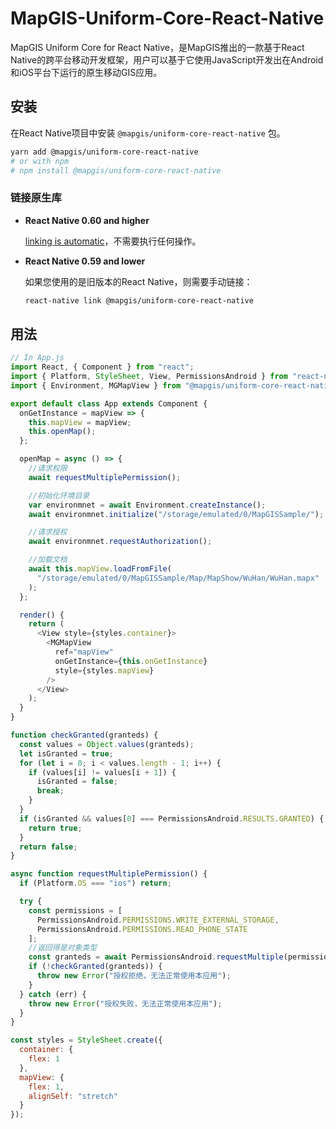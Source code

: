 # MapGIS-Uniform-Core-React-Native

MapGIS Uniform Core for React Native，是MapGIS推出的一款基于React Native的跨平台移动开发框架，用户可以基于它使用JavaScript开发出在Android和iOS平台下运行的原生移动GIS应用。

## 安装

在React Native项目中安装 `@mapgis/uniform-core-react-native` 包。

```bash
yarn add @mapgis/uniform-core-react-native
# or with npm
# npm install @mapgis/uniform-core-react-native
```

### 链接原生库

- **React Native 0.60 and higher**

  [linking is automatic](https://github.com/react-native-community/cli/blob/master/docs/autolinking.md)，不需要执行任何操作。

- **React Native 0.59 and lower**

  如果您使用的是旧版本的React Native，则需要手动链接：

  ```sh
  react-native link @mapgis/uniform-core-react-native
  ```

## 用法


```js
// In App.js
import React, { Component } from "react";
import { Platform, StyleSheet, View, PermissionsAndroid } from "react-native";
import { Environment, MGMapView } from "@mapgis/uniform-core-react-native";

export default class App extends Component {
  onGetInstance = mapView => {
    this.mapView = mapView;
    this.openMap();
  };

  openMap = async () => {
    //请求权限
    await requestMultiplePermission();

    //初始化环境目录
    var environmnet = await Environment.createInstance();
    await environmnet.initialize("/storage/emulated/0/MapGISSample/");

    //请求授权
    await environmnet.requestAuthorization();

    //加载文档
    await this.mapView.loadFromFile(
      "/storage/emulated/0/MapGISSample/Map/MapShow/WuHan/WuHan.mapx"
    );
  };

  render() {
    return (
      <View style={styles.container}>
        <MGMapView
          ref="mapView"
          onGetInstance={this.onGetInstance}
          style={styles.mapView}
        />
      </View>
    );
  }
}

function checkGranted(granteds) {
  const values = Object.values(granteds);
  let isGranted = true;
  for (let i = 0; i < values.length - 1; i++) {
    if (values[i] != values[i + 1]) {
      isGranted = false;
      break;
    }
  }
  if (isGranted && values[0] === PermissionsAndroid.RESULTS.GRANTED) {
    return true;
  }
  return false;
}

async function requestMultiplePermission() {
  if (Platform.OS === "ios") return;

  try {
    const permissions = [
      PermissionsAndroid.PERMISSIONS.WRITE_EXTERNAL_STORAGE,
      PermissionsAndroid.PERMISSIONS.READ_PHONE_STATE
    ];
    //返回得是对象类型
    const granteds = await PermissionsAndroid.requestMultiple(permissions);
    if (!checkGranted(granteds)) {
      throw new Error("授权拒绝，无法正常使用本应用");
    }
  } catch (err) {
    throw new Error("授权失败，无法正常使用本应用");
  }
}

const styles = StyleSheet.create({
  container: {
    flex: 1
  },
  mapView: {
    flex: 1,
    alignSelf: "stretch"
  }
});
```

